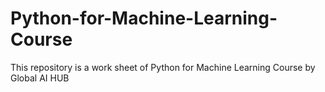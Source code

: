 # Python-for-Machine-Learning-Course
This repository is a work sheet of Python for Machine Learning Course by Global AI HUB 
